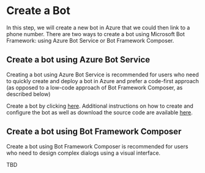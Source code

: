 # Create a Bot

In this step, we will create a new bot in Azure that we could then link to a phone number. There are two ways to create a bot using Microsoft Bot Framework: using Azure Bot Service or Bot Framework Composer.

## Create a bot using Azure Bot Service

Creating a bot using Azure Bot Service is recommended for users who need to quickly create and deploy a bot in Azure and prefer a code-first approach (as opposed to a low-code approach of Bot Framework Composer, as described below)

Create a bot by clicking [here](https://portal.azure.com/#create/Microsoft.BotServiceSdkGalleryPackage). Additional instructions on how to create and configure the bot as well as download the source code are available [here](https://docs.microsoft.com/en-us/azure/bot-service/abs-quickstart?view=azure-bot-service-4.0).

## Create a bot using Bot Framework Composer

Create a bot using Bot Framework Composer is recommended for users who need to design complex dialogs using a visual interface.

TBD
